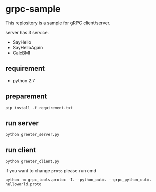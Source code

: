 # grpc-sample

This replository is a sample for gRPC client/server.

server has 3 service.

* SayHello
* SayHelloAgain
* CalcBMI

## requirement

* python 2.7
  
## preparement

```
pip install -f requirement.txt
```

## run server 

```
python greeter_server.py
```

## run client 

```
python greeter_client.py
```

if you want to change `proto` please run cmd

`python -m grpc_tools.protoc -I.--python_out=. --grpc_python_out=. helloworld.proto`

